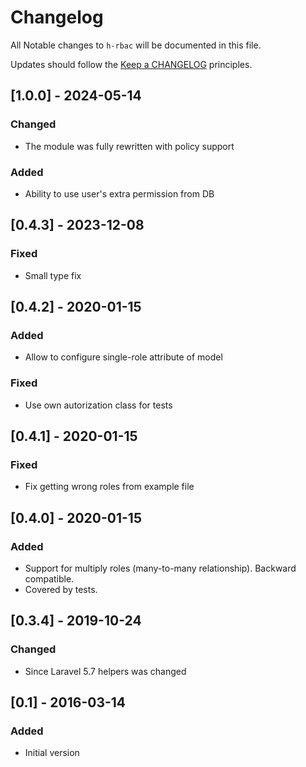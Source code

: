 # Changelog

All Notable changes to `h-rbac` will be documented in this file.

Updates should follow the [Keep a CHANGELOG](http://keepachangelog.com/) principles.

## [1.0.0] - 2024-05-14
### Changed
- The module was fully rewritten with policy support

### Added
- Ability to use user's extra permission from DB

## [0.4.3] - 2023-12-08
### Fixed
- Small type fix

## [0.4.2] - 2020-01-15
### Added
- Allow to configure single-role attribute of model

### Fixed
- Use own autorization class for tests

## [0.4.1] - 2020-01-15
### Fixed
- Fix getting wrong roles from example file

## [0.4.0] - 2020-01-15
### Added
- Support for multiply roles (many-to-many relationship). Backward compatible.
- Covered by tests.

## [0.3.4] - 2019-10-24
### Changed
- Since Laravel 5.7 helpers was changed

## [0.1] - 2016-03-14
### Added
- Initial version

